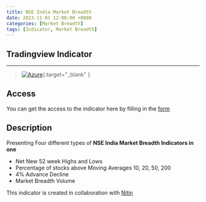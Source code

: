 ```yaml
---
title: NSE India Market Breadth
date: 2023-11-01 12:00:00 +0800
categories: [Market Breadth]
tags: [Indicator, Market Breadth]
---
```


## Tradingview Indicator

<!-- TradingView Chart BEGIN -->
<script type="text/javascript" src="https://s3.tradingview.com/tv.js"></script>
<script type="text/javascript">
var tradingview_embed_options = {};
tradingview_embed_options.width = '800';
tradingview_embed_options.height = '700';
tradingview_embed_options.chart = 'GINdGkuq';
new TradingView.chart(tradingview_embed_options);
</script>
<!-- TradingView Chart END -->
_____

> [![Azure](https://img.shields.io/badge/NSE_India_Market_breadth_Indicator-%230072C6.svg?style=for-the-badge&logo=microsoftazure&logoColor=white)](https://www.tradingview.com/script/GINdGkuq-NSE-India-Market-Breadth/){:target="_blank" }

## Access
You can get the access to the indicator here by filling in the [form](https://forms.gle/wBujXWDf59zdQcP59)

## Description
Presenting Four different types of <b>NSE India Market Breadth Indicators in one</b>
- Net New 52 week Highs and Lows
- Percentage of stocks above Moving Averages 10, 20, 50, 200
- 4% Advance Decline
- Market Breadth Volume

This indicator is created in collaboration with [Nitin](https://x.com/finallynitin)
